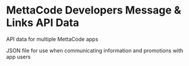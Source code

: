 # MettaCode Developers Message & Links API Data

API data for multiple MettaCode apps

JSON file for use when communicating information and promotions with app users
